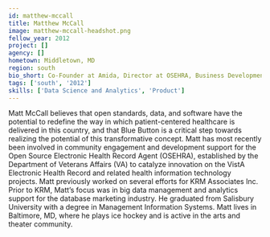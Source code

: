 ```yaml
---
id: matthew-mccall
title: Matthew McCall
image: matthew-mccall-headshot.png
fellow_year: 2012
project: []
agency: []
hometown: Middletown, MD
region: south
bio_short: Co-Founder at Amida, Director at OSEHRA, Business Development at KRM, Management Information Systems, Salisbury University.
tags: ['south', '2012']
skills: ['Data Science and Analytics', 'Product']
---
```


Matt McCall believes that open standards, data, and software have the potential to redefine the way in which patient-centered healthcare is delivered in this country, and that Blue Button is a critical step towards realizing the potential of this transformative concept. Matt has most recently been involved in community engagement and development support for the Open Source Electronic Health Record Agent (OSEHRA), established by the Department of Veterans Affairs (VA) to catalyze innovation on the VistA Electronic Health Record and related health information technology projects. Matt previously worked on several efforts for KRM Associates Inc. Prior to KRM, Matt’s focus was in big data management and analytics support for the database marketing industry. He graduated from Salisbury University with a degree in Management Information Systems. Matt lives in Baltimore, MD, where he plays ice hockey and is active in the arts and theater community.
